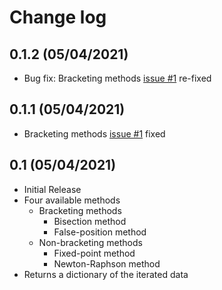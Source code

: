# Change log

## 0.1.2 (05/04/2021)
- Bug fix: Bracketing methods [issue #1](https://github.com/notjl/pynumethods/issues/1) re-fixed

## 0.1.1 (05/04/2021)
- Bracketing methods [issue #1](https://github.com/notjl/pynumethods/issues/1) fixed

## 0.1 (05/04/2021)
- Initial Release
- Four available methods
    - Bracketing methods
        - Bisection method
        - False-position method
    - Non-bracketing methods
        - Fixed-point method
        - Newton-Raphson method
- Returns a dictionary of the iterated data
